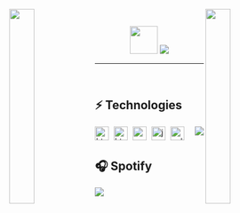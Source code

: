 <img align="left" src="https://i.pinimg.com/originals/cc/2d/2a/cc2d2a4b08b801879707231afbffdecf.gif" width="30%" style="display:inline;"><img align="right" src="https://im2.ezgif.com/tmp/ezgif-2-894a6f4d83.gif" width="30%" style="display:inline;">
<br>


<p align="center">
<img   src="https://media4.giphy.com/media/dl2c1a1xHklcJzCmCP/giphy.gif?cid=ecf05e47h08v9jpatg11nj8neudvdz7jhp1n30qwpt56si8f&ep=v1_stickers_search&rid=giphy.gif&ct=s" width="50">
    <img src="https://readme-typing-svg.herokuapp.com/?lines=Hi,+I'm+asphodelius!;Welcome+to+my+profile!;Have+a+nice+day!&font=Fira&pause=1000&color=885626&left=true&vCenter=true&width=280&">
</p>

---

   




<br>

 ## ⚡ Technologies
<p align="left">
<!-- vs code -->
 <img src="https://img.shields.io/badge/VSCode-0078D4?style=for-the-badge&logo=visual%20studio%20code&logoColor=white" height="25" alt="html5 logo"  />
      <img width="1" />
 <img src="https://camo.githubusercontent.com/d63d473e728e20a286d22bb2226a7bf45a2b9ac6c72c59c0e61e9730bfe4168c/68747470733a2f2f696d672e736869656c64732e696f2f62616467652f48544d4c352d4533344632363f7374796c653d666f722d7468652d6261646765266c6f676f3d68746d6c35266c6f676f436f6c6f723d7768697465" height="25" alt="html5 logo"  />
  <img width="1" />
  <img src="https://img.shields.io/badge/CSS3-1572B6?style=for-the-badge&logo=css3&logoColor=white" height="25" alt="css3 logo"  />
  <img width="1" />
  <img src="https://img.shields.io/badge/JavaScript-323330?style=for-the-badge&logo=javascript&logoColor=F7DF1E" height="25" alt="javascript logo"  />
  <img width="1" />
  <img src="https://img.shields.io/badge/C%2B%2B-00599C?style=for-the-badge&logo=c%2B%2B&logoColor=white" height="25" alt="cplusplus logo"  />
  <img align="right" src="https://visitcount.itsvg.in/api?id=asphodelius&icon=0&color=12">
 </a> 

<br>

</p> 

## 🎧 Spotify

<p align="left">
     <img src="https://spotify-now-playing-plum-six.vercel.app/api/spotify?background_color=0d1117&border_color=ffffff" href="https://open.spotify.com/user/42ytx2cgm9ohv0tnswmw9h4eg">
</p>
